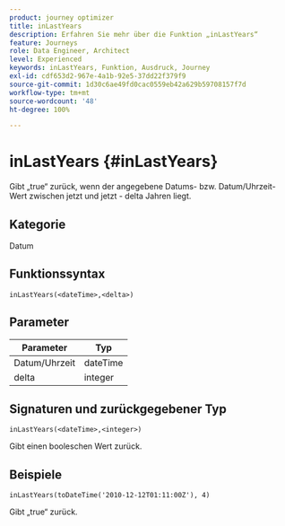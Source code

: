 ```yaml
---
product: journey optimizer
title: inLastYears
description: Erfahren Sie mehr über die Funktion „inLastYears“
feature: Journeys
role: Data Engineer, Architect
level: Experienced
keywords: inLastYears, Funktion, Ausdruck, Journey
exl-id: cdf653d2-967e-4a1b-92e5-37dd22f379f9
source-git-commit: 1d30c6ae49fd0cac0559eb42a629b59708157f7d
workflow-type: tm+mt
source-wordcount: '48'
ht-degree: 100%

---
```


# inLastYears {#inLastYears}

Gibt „true“ zurück, wenn der angegebene Datums- bzw. Datum/Uhrzeit-Wert zwischen jetzt und jetzt - delta Jahren liegt.

## Kategorie

Datum

## Funktionssyntax

`inLastYears(<dateTime>,<delta>)`

## Parameter

| Parameter | Typ |
|-----------|------------------|
| Datum/Uhrzeit | dateTime |
| delta | integer |

## Signaturen und zurückgegebener Typ

`inLastYears(<dateTime>,<integer>)`

Gibt einen booleschen Wert zurück.

## Beispiele

`inLastYears(toDateTime('2010-12-12T01:11:00Z'), 4)`

Gibt „true“ zurück.
